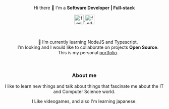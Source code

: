 <!--
<p align="center" width="300">
   <img align="center" width="180" src="https://avatars.githubusercontent.com/u/75050231?v=4" />  
   <h3 align="center">FedMG</h3>
</p>
-->


<p align="center">
  Hi there 👋 I'm a <strong>Software Developer | Full-stack</strong>
</p>


<div align="center">  
   <a href="https://www.linkedin.com/in/federico-gonzalia/" target="blank">
    <img align="center" src="https://cdn.jsdelivr.net/npm/simple-icons@3.0.1/icons/linkedin.svg" alt="fedmg linkedin" height="30px" width="30px" />
  </a>
   <a href="https://www.twitter.com/_FedMG" target="blank">
    <img align="center" src="https://cdn.jsdelivr.net/npm/simple-icons@3.0.1/icons/twitter.svg" alt="fedmg twitter" height="30px" width="30px" />
  </a>
</div>

<br />
<br />


<ul align="center" type="none">
  <li>
    🌱 I’m currently learning NodeJS and Typescript.
  </li>
  <li>
    I’m looking and I would like to collaborate on projects <strong>Open Source</strong>.
  </li>
  <li>
    This is my personal <a href="https://saydeploy.vercel.app/" target="blank">portfolio</a>.
  </li>
</ul>

<br />

<div align="center">
  <h3>About me</h3>
  <p>
  I like to learn new things and talk about things that fascinate me about the IT and Computer Science world.
  </p>
  <p>
  I Like videogames, and also I'm learning japanese.
  </p>
</div>


